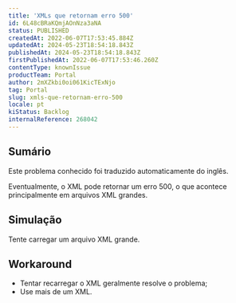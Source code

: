 ```yaml
---
title: 'XMLs que retornam erro 500'
id: 6L48cBRaKQmjAOnNza3aNA
status: PUBLISHED
createdAt: 2022-06-07T17:53:45.884Z
updatedAt: 2024-05-23T18:54:18.843Z
publishedAt: 2024-05-23T18:54:18.843Z
firstPublishedAt: 2022-06-07T17:53:46.260Z
contentType: knownIssue
productTeam: Portal
author: 2mXZkbi0oi061KicTExNjo
tag: Portal
slug: xmls-que-retornam-erro-500
locale: pt
kiStatus: Backlog
internalReference: 268042
---
```


## Sumário

<div class="alert alert-info">
  <p>Este problema conhecido foi traduzido automaticamente do inglês.</p>
</div>


Eventualmente, o XML pode retornar um erro 500, o que acontece principalmente em arquivos XML grandes.


## Simulação


Tente carregar um arquivo XML grande.




## Workaround



- Tentar recarregar o XML geralmente resolve o problema;
- Use mais de um XML.






